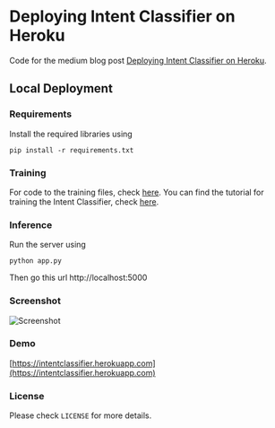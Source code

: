 # Deploying Intent Classifier on Heroku

Code for the medium blog post [Deploying Intent Classifier on Heroku](https://mlhorizons.medium.com/deploying-intent-classifier-on-heroku-a784c22a29fe).

## Local Deployment
### Requirements

Install the required libraries using

`pip install -r requirements.txt`

### Training
For code to the training files, check [here](https://github.com/horizons-ml/intent-classifier).
You can find the tutorial for training the Intent Classifier, check [here](https://medium.com/analytics-vidhya/creating-your-own-intent-classifier-b86e000a4926).

### Inference
Run the server using

`python app.py`

Then go this url
http://localhost:5000

### Screenshot
![Screenshot](https://github.com/horizons-ml/heroku-intent-classifier-deployment/raw/main/images/screenshot.PNG)

### Demo
[https://intentclassifier.herokuapp.com](https://intentclassifier.herokuapp.com)

### License
Please check `LICENSE` for more details.
